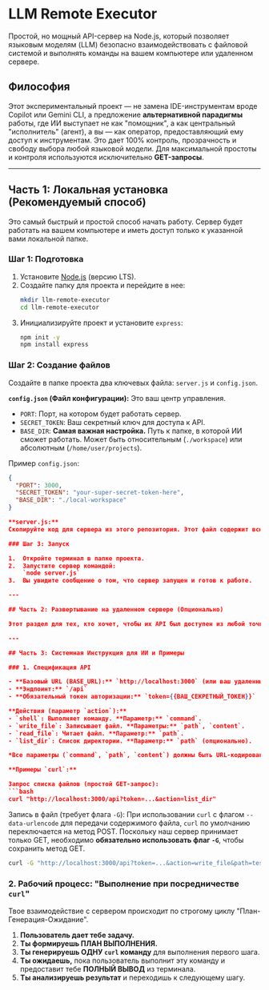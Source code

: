 # LLM Remote Executor

Простой, но мощный API-сервер на Node.js, который позволяет языковым моделям (LLM) безопасно взаимодействовать с файловой системой и выполнять команды на вашем компьютере или удаленном сервере.

## Философия

Этот экспериментальный проект — не замена IDE-инструментам вроде Copilot или Gemini CLI, а предложение **альтернативной парадигмы** работы, где ИИ выступает не как "помощник", а как центральный "исполнитель" (агент), а вы — как оператор, предоставляющий ему доступ к инструментам. Это дает 100% контроль, прозрачность и свободу выбора любой языковой модели. Для максимальной простоты и контроля используются исключительно **GET-запросы**.

---

## Часть 1: Локальная установка (Рекомендуемый способ)

Это самый быстрый и простой способ начать работу. Сервер будет работать на вашем компьютере и иметь доступ только к указанной вами локальной папке.

### Шаг 1: Подготовка

1.  Установите [Node.js](https://nodejs.org/) (версию LTS).
2.  Создайте папку для проекта и перейдите в нее:
    ```bash
    mkdir llm-remote-executor
    cd llm-remote-executor
    ```
3.  Инициализируйте проект и установите `express`:
    ```bash
    npm init -y
    npm install express
    ```

### Шаг 2: Создание файлов

Создайте в папке проекта два ключевых файла: `server.js` и `config.json`.

**`config.json` (Файл конфигурации):**
Это ваш центр управления.
*   `PORT`: Порт, на котором будет работать сервер.
*   `SECRET_TOKEN`: Ваш секретный ключ для доступа к API.
*   `BASE_DIR`: **Самая важная настройка.** Путь к папке, в которой ИИ сможет работать. Может быть относительным (`./workspace`) или абсолютным (`/home/user/projects`).

Пример `config.json`:
```json
{
  "PORT": 3000,
  "SECRET_TOKEN": "your-super-secret-token-here",
  "BASE_DIR": "./local-workspace"
}

**server.js:**
Скопируйте код для сервера из этого репозитория. Этот файл содержит всю логику API.

### Шаг 3: Запуск

1.  Откройте терминал в папке проекта.
2.  Запустите сервер командой:
    `node server.js`
3.  Вы увидите сообщение о том, что сервер запущен и готов к работе.

---

## Часть 2: Развертывание на удаленном сервере (Опционально)

Этот раздел для тех, кто хочет, чтобы их API был доступен из любой точки мира через интернет. Для этого потребуются стандартные инструменты развертывания, такие как `pm2` (для фоновой работы) и `Nginx` (в качестве реверс-прокси).

---

## Часть 3: Системная Инструкция для ИИ и Примеры

### 1. Спецификация API

- **Базовый URL (BASE_URL):** `http://localhost:3000` (или ваш удаленный домен)
- **Эндпоинт:** `/api`
- **Обязательный токен авторизации:** `token={{ВАШ_СЕКРЕТНЫЙ_ТОКЕН}}`

**Действия (параметр `action`):**
- `shell`: Выполняет команду. **Параметр:** `command`.
- `write_file`: Записывает файл. **Параметры:** `path`, `content`.
- `read_file`: Читает файл. **Параметр:** `path`.
- `list_dir`: Список директории. **Параметр:** `path` (опционально).

*Все параметры (`command`, `path`, `content`) должны быть URL-кодированы.*

**Примеры `curl`:**

Запрос списка файлов (простой GET-запрос):
```bash
curl "http://localhost:3000/api?token=...&action=list_dir"
```

Запись в файл (требует флага `-G`):
При использовании `curl` с флагом `--data-urlencode` для передачи содержимого файла, `curl` по умолчанию переключается на метод POST. Поскольку наш сервер принимает только GET, необходимо **обязательно использовать флаг `-G`**, чтобы сохранить метод GET.
```bash
curl -G "http://localhost:3000/api?token=...&action=write_file&path=test.txt" --data-urlencode "content=Hello World"
```

### 2. Рабочий процесс: "Выполнение при посредничестве `curl`"

Твое взаимодействие с сервером происходит по строгому циклу "План-Генерация-Ожидание".

1.  **Пользователь дает тебе задачу.**
2.  **Ты формируешь ПЛАН ВЫПОЛНЕНИЯ.**
3.  **Ты генерируешь ОДНУ `curl` команду** для выполнения первого шага.
4.  **Ты ожидаешь,** пока пользователь выполнит эту команду и предоставит тебе **ПОЛНЫЙ ВЫВОД** из терминала.
5.  **Ты анализируешь результат** и переходишь к следующему шагу.
